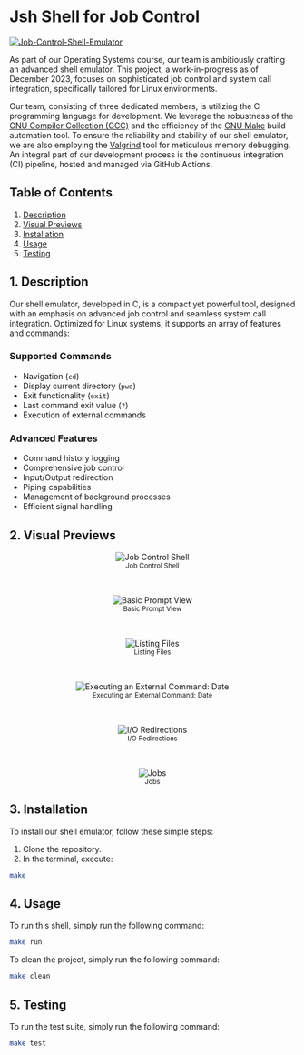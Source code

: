 # Jsh Shell for Job Control
[![Job-Control-Shell-Emulator](https://github.com/mathusanMe/Job-Control-Shell-Emulator/actions/workflows/main.yml/badge.svg)](https://github.com/mathusanMe/Job-Control-Shell-Emulator/actions/workflows/main.yml)

As part of our Operating Systems course, our team is ambitiously crafting an advanced shell emulator. This project, a work-in-progress as of December 2023, focuses on sophisticated job control and system call integration, specifically tailored for Linux environments.

Our team, consisting of three dedicated members, is utilizing the C programming language for development. We leverage the robustness of the [GNU Compiler Collection (GCC)](https://gcc.gnu.org/) and the efficiency of the [GNU Make](https://www.gnu.org/software/make/) build automation tool. To ensure the reliability and stability of our shell emulator, we are also employing the [Valgrind](https://valgrind.org/) tool for meticulous memory debugging. An integral part of our development process is the continuous integration (CI) pipeline, hosted and managed via GitHub Actions.

## Table of Contents
1. [Description](#description)
2. [Visual Previews](#visual-previews)
3. [Installation](#installation)
4. [Usage](#usage)
5. [Testing](#testing)

## 1. Description
Our shell emulator, developed in C, is a compact yet powerful tool, designed with an emphasis on advanced job control and seamless system call integration. Optimized for Linux systems, it supports an array of features and commands:

### Supported Commands
- Navigation (`cd`)
- Display current directory (`pwd`)
- Exit functionality (`exit`)
- Last command exit value (`?`)
- Execution of external commands

### Advanced Features
- Command history logging
- Comprehensive job control
- Input/Output redirection
- Piping capabilities
- Management of background processes
- Efficient signal handling

## 2. Visual Previews

<p align="center">
  <img src="images/job-control-shell.png" alt="Job Control Shell">
  <br>
  <sub>Job Control Shell</sub>
</p>

<br>

<p align="center">
  <img src="images/basic-prompt-view.jpeg" alt="Basic Prompt View">
  <br>
  <sub>Basic Prompt View</sub>
</p>

<br>

<p align="center">
  <img src="images/listing-files.jpeg" alt="Listing Files">
  <br>
  <sub>Listing Files</sub>
</p>

<br>

<p align="center">
  <img src="images/date.jpeg" alt="Executing an External Command: Date">
  <br>
  <sub>Executing an External Command: Date</sub>
</p>

<br>

<p align="center">
  <img src="images/redirections.jpeg" alt="I/O Redirections">
  <br>
  <sub>I/O Redirections</sub>
</p>

<br>

<p align="center">
  <img src="images/jobs.jpeg" alt="Jobs">
  <br>
  <sub>Jobs</sub>
</p>

## 3. Installation
To install our shell emulator, follow these simple steps:
1. Clone the repository.
2. In the terminal, execute:
```bash
make
```

## 4. Usage
To run this shell, simply run the following command:
```bash
make run
```

To clean the project, simply run the following command:
```bash
make clean
```

## 5. Testing
To run the test suite, simply run the following command:
```bash
make test
```
